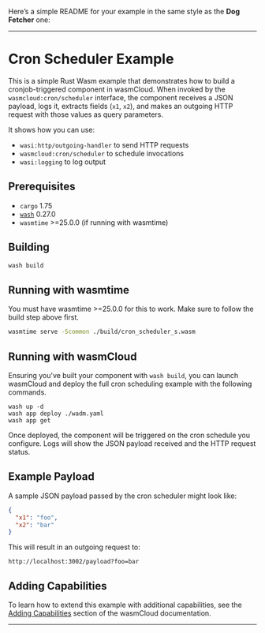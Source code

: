 Here’s a simple README for your example in the same style as the **Dog Fetcher** one:

---

# Cron Scheduler Example

This is a simple Rust Wasm example that demonstrates how to build a cronjob-triggered component in wasmCloud.
When invoked by the `wasmcloud:cron/scheduler` interface, the component receives a JSON payload, logs it, extracts fields (`x1`, `x2`), and makes an outgoing HTTP request with those values as query parameters.

It shows how you can use:

* `wasi:http/outgoing-handler` to send HTTP requests
* `wasmcloud:cron/scheduler` to schedule invocations
* `wasi:logging` to log output

## Prerequisites

* `cargo` 1.75
* [`wash`](https://wasmcloud.com/docs/installation) 0.27.0
* `wasmtime` >=25.0.0 (if running with wasmtime)

## Building

```bash
wash build
```

## Running with wasmtime

You must have wasmtime >=25.0.0 for this to work. Make sure to follow the build step above first.

```bash
wasmtime serve -Scommon ./build/cron_scheduler_s.wasm
```

## Running with wasmCloud

Ensuring you've built your component with `wash build`, you can launch wasmCloud and deploy the full cron scheduling example with the following commands.

```shell
wash up -d
wash app deploy ./wadm.yaml
wash app get
```

Once deployed, the component will be triggered on the cron schedule you configure. Logs will show the JSON payload received and the HTTP request status.

## Example Payload

A sample JSON payload passed by the cron scheduler might look like:

```json
{
  "x1": "foo",
  "x2": "bar"
}
```

This will result in an outgoing request to:

```
http://localhost:3002/payload?foo=bar
```

## Adding Capabilities

To learn how to extend this example with additional capabilities, see the [Adding Capabilities](https://wasmcloud.com/docs/tour/adding-capabilities?lang=rust) section of the wasmCloud documentation.

---
